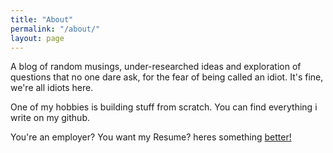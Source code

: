 ```yaml
---
title: "About"
permalink: "/about/"
layout: page
---
```


A blog of random musings, under-researched ideas and exploration of questions that no one dare ask, for the fear of being called an idiot. It's fine, we're all idiots here.

One of my hobbies is building stuff from scratch. You can find everything i write on my github.

You're an employer? You want my Resume? heres something <a href="https://www.github.com/prasdud">better!</a> 
